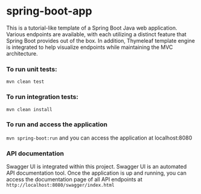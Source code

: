# spring-boot-app
This is a tutorial-like template of a Spring Boot Java web application. Various endpoints are available, with each utilizing a distinct feature that Spring Boot provides out of the box. In addition, Thymeleaf template engine is integrated to help visualize endpoints while maintaining the MVC architecture. 

### To run unit tests:
`mvn clean test`

### To run integration tests:
`mvn clean install`

### To run and access the application
`mvn spring-boot:run` and you can access the application at localhost:8080

### API documentation
Swagger UI is integrated within this project. Swagger UI is an automated API documentation tool. Once the application is up and running, you can access the documentation page of all API endpoints at `http://localhost:8080/swagger/index.html`
